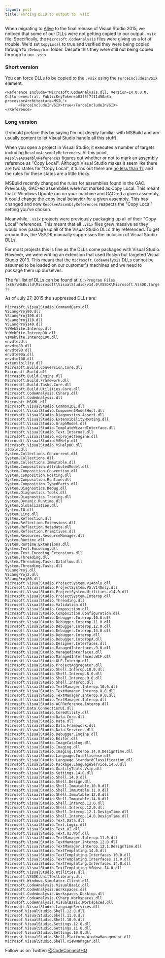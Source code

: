 ```yaml
---
layout: post
title: Forcing DLLs to output to .vsix 
---
```


When migrating to [Alive](http://comealive.io) to the final release of Visual Studio 2015, we noticed that some of our DLLs were not getting copied to our output `.vsix` file. Specifically, the `Microsoft.CodeAnalysis` files were giving us a lot of trouble. We'd set `CopyLocal` to true and verified they were being copied through to `/Debug/bin` folder. Despite this they were still not being copied through to our `.vsix`.

### Short version

You can force DLLs to be copied to the `.vsix` using the `ForceIncludeInVSIX` element.

```
<Reference Include="Microsoft.CodeAnalysis.dll, Version=14.0.0.0, Culture=neutral, PublicKeyToken=b03f5f7f11d50a3a, processorArchitecture=MSIL">
      <ForceIncludeInVSIX>true</ForceIncludeInVSIX>
</Reference>
```

### Long version

(I should preface this by saying I'm not deeply familiar with MSBuild and am usually content to let Visual Studio handle all this stuff)

When you open a project in Visual Studio, it executes a number of targets including `ResolveAssemblyReferences`. At this point, `ResolveAssemblyReferences` figures out whether or not to mark an assembly reference as "Copy Local". Although Visual Studio makes it seem like there are two states for "Copy Local", it turns out there are [no less than 11](https://github.com/Microsoft/msbuild/blob/1510d9a8cf346f01919c5b9545ef0b1a25bfbe9d/src/XMakeTasks/AssemblyDependency/CopyLocalState.cs), and the rules for these states are a little tricky.

MSBuild recently changed the rules for assemblies found in the GAC. Previously, GAC-ed assemblies were not marked as Copy Local. This meant that if Windows Update ran on your machine and GAC-ed a given assembly, it could change the copy local behavior for a given assembly. This has changed and now `ResolveAssemblyReferences` respects the "Copy Local" setting you've chosen. 

Meanwhile, `.vsix` projects were previously packaging up all of their "Copy Local" references. This meant that all `.vsix` files grew massive as they would now package up all of the Visual Studio DLLs they referenced. To get around this, the VSSDK manually suppresses the inclusion of Visual Studio DLLs.

For most projects this is fine as the DLLs come packaged with Visual Studio. However, we were writing an extension that used Roslyn but targeted Visual Studio 2013. This meant that the `Microsoft.CodeAnalysis` DLLs cannot be assumed to be loaded on our customer's machines and we need to package them up ourselves.

The full list of DLLs can be found at: `C:\Program Files (x86)\MSBuild\Microsoft\VisualStudio\v14.0\VSSDK\Microsoft.VsSDK.targets`

As of July 27, 2015 the suppressed DLLs are:

```
Microsoft.VisualStudio.CommandBars.dll
VSLangProj90.dll
VSLangProj100.dll
VSLangProj110.dll
VSLangProj140.dll
VsWebSite.Interop.dll
VsWebSite.Interop90.dll
VsWebSite.Interop100.dll
envdte.dll
envdte80.dll
envdte90.dll
envdte90a.dll
envdte100.dll
extensibility.dll
Microsoft.Build.Conversion.Core.dll
Microsoft.Build.dll
Microsoft.Build.Engine.dll
Microsoft.Build.Framework.dll
Microsoft.Build.Tasks.Core.dll
Microsoft.Build.Utilities.Core.dll
Microsoft.CodeAnalysis.CSharp.dll
Microsoft.CodeAnalysis.dll
Microsoft.MSXML.dll
Microsoft.VisualStudio.CommonIDE.dll
Microsoft.VisualStudio.ComponentModelHost.dll
Microsoft.VisualStudio.Diagnostics.Assert.dll
Microsoft.VisualStudio.ExtensibilityHosting.dll
Microsoft.VisualStudio.GraphModel.dll
Microsoft.VisualStudio.TemplateWizardInterface.dll
Microsoft.VisualStudio.Text.Internal.dll
microsoft.visualstudio.vcprojectengine.dll
Microsoft.VisualStudio.VSHelp.dll
Microsoft.VisualStudio.VSHelp80.dll
stdole.dll
System.Collections.Concurrent.dll
System.Collections.dll
System.Collections.Immutable.dll
System.Composition.AttributedModel.dll
System.Composition.Convention.dll
System.Composition.Hosting.dll
System.Composition.Runtime.dll
System.Composition.TypedParts.dll
System.Diagnostics.Debug.dll
System.Diagnostics.Tools.dll
System.Diagnostics.Tracing.dll
System.Dynamic.Runtime.dll
System.Globalization.dll
System.IO.dll
System.Linq.dll
System.Reflection.dll
System.Reflection.Extensions.dll
System.Reflection.Metadata.dll
System.Reflection.Primitives.dll
System.Resources.ResourceManager.dll
System.Runtime.dll
System.Runtime.Extensions.dll
System.Text.Encoding.dll
System.Text.Encoding.Extensions.dll
System.Threading.dll
System.Threading.Tasks.Dataflow.dll
System.Threading.Tasks.dll
VSLangProj.dll
VSLangProj2.dll
VSLangProj80.dll
Microsoft.VisualStudio.ProjectSystem.v14only.dll
Microsoft.VisualStudio.ProjectSystem.VS.V14Only.dll
Microsoft.VisualStudio.ProjectSystem.Utilities.v14.0.dll
Microsoft.VisualStudio.ProjectSystem.Interop.dll
Microsoft.VisualStudio.Threading.dll
Microsoft.VisualStudio.Validation.dll
Microsoft.VisualStudio.Composition.dll
Microsoft.VisualStudio.Composition.Configuration.dll
Microsoft.VisualStudio.Debugger.Interop.10.0.dll
Microsoft.VisualStudio.Debugger.Interop.11.0.dll
Microsoft.VisualStudio.Debugger.Interop.12.0.dll
Microsoft.VisualStudio.Debugger.Interop.14.0.dll
Microsoft.VisualStudio.Debugger.Interop.dll
Microsoft.VisualStudio.Debugger.InteropA.dll
Microsoft.VisualStudio.Designer.Interfaces.dll
Microsoft.VisualStudio.ManagedInterfaces.9.0.dll
Microsoft.VisualStudio.ManagedInterfaces.dll
Microsoft.VisualStudio.ManagedInterfaces.WCF.dll
Microsoft.VisualStudio.OLE.Interop.dll
Microsoft.VisualStudio.ProjectAggregator.dll
Microsoft.VisualStudio.Shell.Interop.10.0.dll
Microsoft.VisualStudio.Shell.Interop.8.0.dll
Microsoft.VisualStudio.Shell.Interop.9.0.dll
Microsoft.VisualStudio.Shell.Interop.dll
Microsoft.VisualStudio.TextManager.Interop.10.0.dll
Microsoft.VisualStudio.TextManager.Interop.8.0.dll
Microsoft.VisualStudio.TextManager.Interop.9.0.dll
Microsoft.VisualStudio.TextManager.Interop.dll
Microsoft.VisualStudio.WCFReference.Interop.dll
Microsoft.Data.ConnectionUI.dll
Microsoft.VisualStudio.CoreUtility.dll
Microsoft.VisualStudio.Data.Core.dll
Microsoft.VisualStudio.Data.dll
Microsoft.VisualStudio.Data.Framework.dll
Microsoft.VisualStudio.Data.Services.dll
Microsoft.VisualStudio.Debugger.Engine.dll
Microsoft.VisualStudio.Editor.dll
Microsoft.VisualStudio.ImageCatalog.dll
Microsoft.VisualStudio.Imaging.dll
Microsoft.VisualStudio.Imaging.Interop.14.0.DesignTime.dll
Microsoft.VisualStudio.Language.Intellisense.dll
Microsoft.VisualStudio.Language.StandardClassification.dll
Microsoft.VisualStudio.Package.LanguageService.14.0.dll
Microsoft.VisualStudio.QualityTools.Vsip.dll
Microsoft.VisualStudio.Settings.14.0.dll
Microsoft.VisualStudio.Shell.14.0.dll
Microsoft.VisualStudio.Shell.Design.dll
Microsoft.VisualStudio.Shell.Immutable.10.0.dll
Microsoft.VisualStudio.Shell.Immutable.11.0.dll
Microsoft.VisualStudio.Shell.Immutable.12.0.dll
Microsoft.VisualStudio.Shell.Immutable.14.0.dll
Microsoft.VisualStudio.Shell.Interop.11.0.dll
Microsoft.VisualStudio.Shell.Interop.12.0.dll
Microsoft.VisualStudio.Shell.Interop.12.1.DesignTime.dll
Microsoft.VisualStudio.Shell.Interop.14.0.DesignTime.dll
Microsoft.VisualStudio.Text.Data.dll
Microsoft.VisualStudio.Text.Logic.dll
Microsoft.VisualStudio.Text.UI.dll
Microsoft.VisualStudio.Text.UI.Wpf.dll
Microsoft.VisualStudio.TextManager.Interop.11.0.dll
Microsoft.VisualStudio.TextManager.Interop.12.0.dll
Microsoft.VisualStudio.TextManager.Interop.12.1.DesignTime.dll
Microsoft.VisualStudio.TextTemplating.14.0.dll
Microsoft.VisualStudio.TextTemplating.Interfaces.10.0.dll
Microsoft.VisualStudio.TextTemplating.Interfaces.11.0.dll
Microsoft.VisualStudio.TextTemplating.Interfaces.14.0.dll
Microsoft.VisualStudio.TextTemplating.VSHost.14.0.dll
Microsoft.VisualStudio.Utilities.dll
Microsoft.VSSDK.UnitTestLibrary.dll
Microsoft.Windows.Simulator.Client.dll
Microsoft.CodeAnalysis.VisualBasic.dll
Microsoft.CodeAnalysis.Workspaces.dll
Microsoft.CodeAnalysis.Workspaces.Desktop.dll
Microsoft.CodeAnalysis.CSharp.Workspaces.dll
Microsoft.CodeAnalysis.VisualBasic.Workspaces.dll
Microsoft.VisualStudio.LanguageServices.dll
Microsof.VisualStudio.Shell.12.0.dll
Microsof.VisualStudio.Shell.11.0.dll
Microsof.VisualStudio.Shell.10.0.dll
Microsof.VisualStudio.Settings.12.0.dll
Microsof.VisualStudio.Settings.11.0.dll
Microsof.VisualStudio.Settings.10.0.dll
Microsof.VisualStudio.Shell.Platform.WindowManagement.dll
Microsof.VisualStudio.Shell.ViewManager.dll
```

Follow us on Twitter: [@CodeConnectHQ](https://twitter.com/CodeConnectHQ)
